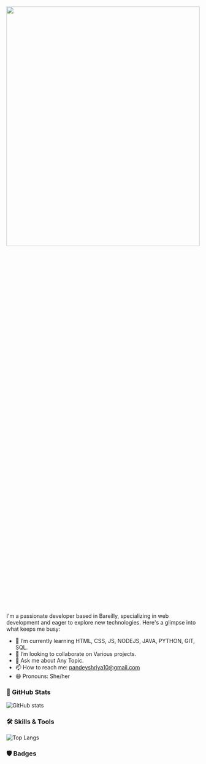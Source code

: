 
<h1 align="center" justify="center"> <img src="https://readme-typing-svg.demolab.com/?lines=Hey,+I'm+Shriya Pandey+👋;" height = "40%" width = "100%"></h1>

I'm a passionate developer based in Bareilly, specializing in web development and eager to explore new technologies. Here's a glimpse into what keeps me busy:

- 🌱 I’m currently learning HTML, CSS, JS, NODEJS, JAVA, PYTHON, GIT, SQL.
- 👯 I’m looking to collaborate on Various projects.
- 💬 Ask me about Any Topic.
- 📫 How to reach me: pandeyshriya10@gmail.com
- 😄 Pronouns: She/her

###

### 🚀 GitHub Stats

![GitHub stats](https://github-readme-stats.vercel.app/api?username=shriya-pandey08&show_icons=true&theme=radical)

### 🛠️ Skills & Tools

![Top Langs](https://github-readme-stats.vercel.app/api/top-langs/?username=shriya-pandey08&layout=compact&theme=radical)

### 🛡️ Badges



